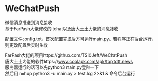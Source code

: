 # WeChatPush
微信消息推送到消息接收    
基于FarPash大佬修改的itchat以及唐大土土大佬的消息接收    

配置文件config.txt，首次配置完成后方可运行main.py。若程序正在后台运行，则更改配置后实时生效

FarPash大佬的项目https://github.com/TSIOJeft/WeChatPush    
唐大土土大佬的软件https://www.coolapk.com/apk/top.tdtt.news    
服务器运行的话可以先python3 main.py登陆一下      
然后用   nohup python3 -u main.py > test.log 2>&1 &    命令后台运行      
